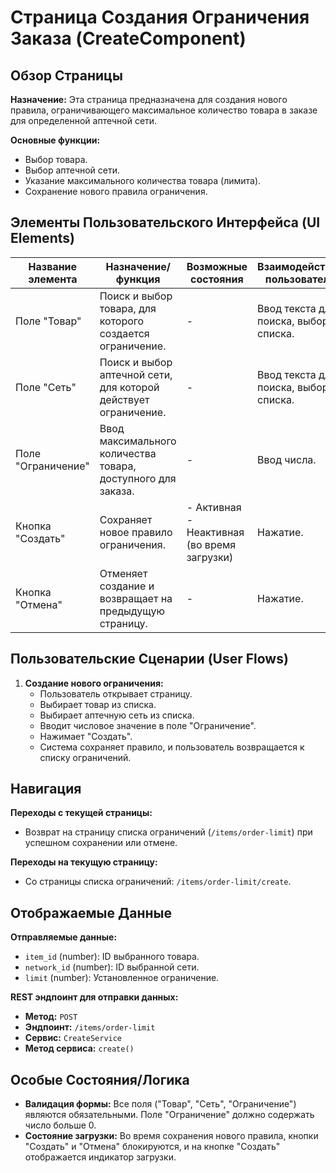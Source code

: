 # Страница Создания Ограничения Заказа (CreateComponent)

## Обзор Страницы

**Назначение:** Эта страница предназначена для создания нового правила, ограничивающего максимальное количество товара в заказе для определенной аптечной сети.

**Основные функции:**
-   Выбор товара.
-   Выбор аптечной сети.
-   Указание максимального количества товара (лимита).
-   Сохранение нового правила ограничения.

## Элементы Пользовательского Интерфейса (UI Elements)

| Название элемента | Назначение/функция | Возможные состояния | Взаимодействие пользователя |
| --- | --- | --- | --- |
| Поле "Товар" | Поиск и выбор товара, для которого создается ограничение. | - | Ввод текста для поиска, выбор из списка. |
| Поле "Сеть" | Поиск и выбор аптечной сети, для которой действует ограничение. | - | Ввод текста для поиска, выбор из списка. |
| Поле "Ограничение" | Ввод максимального количества товара, доступного для заказа. | - | Ввод числа. |
| Кнопка "Создать" | Сохраняет новое правило ограничения. | - Активная<br>- Неактивная (во время загрузки) | Нажатие. |
| Кнопка "Отмена" | Отменяет создание и возвращает на предыдущую страницу. | - | Нажатие. |

## Пользовательские Сценарии (User Flows)

1.  **Создание нового ограничения:**
    -   Пользователь открывает страницу.
    -   Выбирает товар из списка.
    -   Выбирает аптечную сеть из списка.
    -   Вводит числовое значение в поле "Ограничение".
    -   Нажимает "Создать".
    -   Система сохраняет правило, и пользователь возвращается к списку ограничений.

## Навигация

**Переходы с текущей страницы:**
-   Возврат на страницу списка ограничений (`/items/order-limit`) при успешном сохранении или отмене.

**Переходы на текущую страницу:**
-   Со страницы списка ограничений: `/items/order-limit/create`.

## Отображаемые Данные

**Отправляемые данные:**
-   `item_id` (number): ID выбранного товара.
-   `network_id` (number): ID выбранной сети.
-   `limit` (number): Установленное ограничение.

**REST эндпоинт для отправки данных:**
-   **Метод:** `POST`
-   **Эндпоинт:** `/items/order-limit`
-   **Сервис:** `CreateService`
-   **Метод сервиса:** `create()`

## Особые Состояния/Логика

-   **Валидация формы:** Все поля ("Товар", "Сеть", "Ограничение") являются обязательными. Поле "Ограничение" должно содержать число больше 0.
-   **Состояние загрузки:** Во время сохранения нового правила, кнопки "Создать" и "Отмена" блокируются, и на кнопке "Создать" отображается индикатор загрузки.
